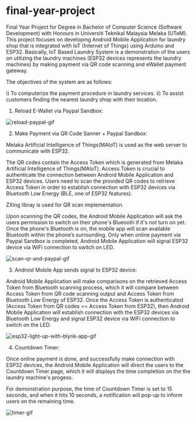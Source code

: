 # final-year-project

Final Year Project for Degree in Bachelor of Computer Science (Software Development) with Honours in Universiti Teknikal Malaysia Melaka (UTeM). This project focuses on developing Android Mobile Application for laundry shop that is integrated with IoT (Internet of Things) using Arduino and ESP32. Basically, IoT Based Laundry System is a demonstration of the users on utilizing the laundry machines (ESP32 devices represents the laundry machines) by making payment via QR code scanning and eWallet payment gateway.

The objectives of the system are as follows:

  i) To computerize the payment procedure in laundry services.
  ii) To assist customers finding the nearest laundry shop with their location.


1) Reload E-Wallet via Paypal Sandbox:

![reload-paypal-gif](https://user-images.githubusercontent.com/62368837/132645672-e3a853bb-fed9-449d-8e39-48f8501ab847.gif)


2) Make Payment via QR Code Sanner + Paypal Sandbox:

Melaka Artificial Intelligence of Things(MAIoT) is used as the web server to communicate with ESP32.

The QR codes contain the Access Token which is generated from Melaka Artificial Intelligence of Things(MAIoT). Access Token is crucial to authenticate the connection between Android Mobile Application and ESP32 devices. Users need to scan the provided QR codes to retrieve Access Token in order to establish connection with ESP32 devices via Bluetooth Low Energy (BLE, one of ESP32 features).

ZXing libray is used for QR scan implementation.

Upon scanning the QR codes, the Android Mobile Application will ask the users permission to switch on their phone's Blueooth if it's not turn on yet. Once the phone's Bluetooth is on, the mobile app will scan available Bluetooth within the phone’s surrounding. Only when online payment via Paypal Sandbox is completed, Android Mobile Application will signal ESP32 device via WiFi connection to switch on LED.

![scan-qr-and-paypal-gif](https://user-images.githubusercontent.com/62368837/132645809-74509148-ba57-4086-976f-e1a9ec273a03.gif)



3) Android Mobile App sends signal to ESP32 device:

Android Mobile Application will make comparisons on the retrieved Access Token from Bluetooth scanning process, which it will compare between Access Token from QR code scanning output and Access Token from Bluetooth Low Energy of ESP32. Once the Access Token is authenticated (Access Token from QR codes == Access Token from ESP32), then Android Mobile Application will establish connection with the ESP32 devices via Bluetooth Low Energy and signal ESP32 device via WiFi connection to switch on the LED.

![esp32-light-up-with-blynk-app-gif](https://user-images.githubusercontent.com/62368837/132645985-eb7d328a-75be-4c9c-990c-88932c26ea1e.gif)



4) Countdown Timer:

Once online payment is done, and successfully make connection with ESP32 devices, the Android Mobile Application will direct the users to the Countdown Timer page, which it will displays the time completion on the the laundry machine's progess. 

For demonstration purpose, the time of Countdown Timer is set to 15 seconds, and when it hits 10 seconds, a notification will pop-up to inform users on the remaining time. 

![timer-gif](https://user-images.githubusercontent.com/62368837/132646197-337bbc55-c841-42f7-bd87-b26960675a81.gif)
